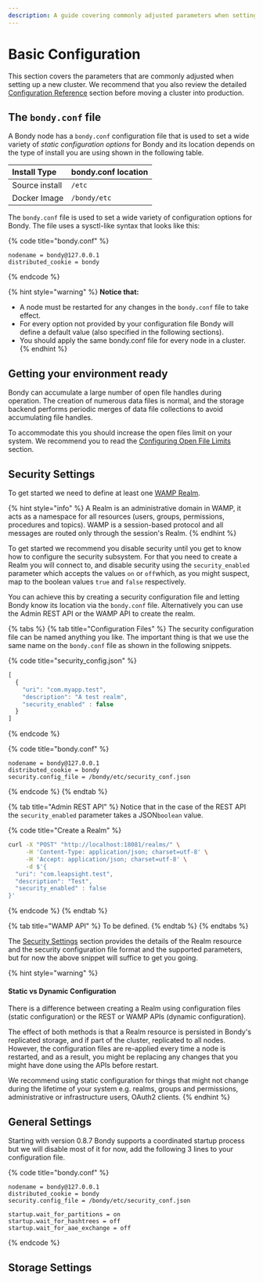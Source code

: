 ```yaml
---
description: A guide covering commonly adjusted parameters when setting up a new cluster.
---
```


# Basic Configuration

This section covers the parameters that are commonly adjusted when setting up a new cluster. We recommend that you also review the detailed [Configuration Reference](configuration-reference/) section before moving a cluster into production.

## The `bondy.conf` file

A Bondy node  has a `bondy.conf` configuration file that is used to set a wide variety of _static configuration options_ for Bondy and its location depends on the type of install you are using shown in the following table.

| Install Type | bondy.conf location |
| :--- | :--- |
| Source install | `/etc` |
| Docker Image | `/bondy/etc` |

The `bondy.conf` file is used to set a wide variety of configuration options for Bondy. The file uses a sysctl-like syntax that looks like this:

{% code title="bondy.conf" %}
```text
nodename = bondy@127.0.0.1
distributed_cookie = bondy
```
{% endcode %}

{% hint style="warning" %}
**Notice that:**

* A node must be restarted for any changes in the `bondy.conf` file to take effect.
* For every option not provided by your configuration file Bondy will define a default value \(also specified in the following sections\). 
* You should apply the same bondy.conf file for every node in a cluster.
{% endhint %}

## Getting your environment ready

Bondy can accumulate a large number of open file handles during operation. The creation of numerous data files is normal, and the storage backend performs periodic merges of data file collections to avoid accumulating file handles.

To accommodate this you should increase the open files limit on your system. We recommend you to read the [Configuring Open File Limits](configuration-reference/os-settings.md#configuring-open-file-limits) section.

## Security Settings

To get started we need to define at least one [WAMP Realm](../operating/security/realms.md). 

{% hint style="info" %}
A Realm is an administrative domain in WAMP, it acts as a namespace for all resources \(users, groups, permissions, procedures and topics\). WAMP is a session-based protocol and all messages are routed only through the session's Realm.
{% endhint %}

To get started we recommend you disable security until you get to know how to configure the security subsystem. For that you need to create a Realm you will connect to, and disable security using the `security_enabled` parameter which accepts the values `on` or `off`which, as you might suspect, map to the boolean values `true` and `false` respectively.

You can achieve this by creating a security configuration file and letting Bondy know its location via the `bondy.conf` file. Alternatively you can use the Admin REST API or the WAMP API to create the realm.

{% tabs %}
{% tab title="Configuration Files" %}
The security configuration file can be named anything you like. The important thing is that we use the same name on the `bondy.conf` file as shown in the following snippets.

{% code title="security\_config.json" %}
```javascript
[
  {
    "uri": "com.myapp.test",
    "description": "A test realm",
    "security_enabled" : false
  }
]
```
{% endcode %}

{% code title="bondy.conf" %}
```text
nodename = bondy@127.0.0.1
distributed_cookie = bondy
security.config_file = /bondy/etc/security_conf.json
```
{% endcode %}
{% endtab %}

{% tab title="Admin REST API" %}
Notice that in the case of the REST API the `security_enabled` parameter takes a JSON`boolean` value.

{% code title="Create a Realm" %}
```bash
curl -X "POST" "http://localhost:18081/realms/" \
     -H 'Content-Type: application/json; charset=utf-8' \
     -H 'Accept: application/json; charset=utf-8' \
     -d $'{
  "uri": "com.leapsight.test",
  "description": "Test",
  "security_enabled" : false
}'
```
{% endcode %}
{% endtab %}

{% tab title="WAMP API" %}
To be defined.
{% endtab %}
{% endtabs %}

The [Security Settings](configuration-reference/security.md) section provides the details of the Realm resource and the security configuration file format and the supported parameters, but for now the above snippet will suffice to get you going.

{% hint style="warning" %}
#### Static vs Dynamic Configuration

There is a difference between creating a Realm using configuration files \(static configuration\) or the REST or WAMP APIs \(dynamic configuration\). 

The effect of both methods is that a Realm resource is persisted in Bondy's replicated storage, and if part of the cluster, replicated to all nodes. However, the configuration files are re-applied every time a node is restarted, and as a result, you might be replacing any changes that you might have done using the APIs before restart.

We recommend using static configuration for things that might not change during the lifetime of your system e.g. realms, groups and permissions, administrative or infrastructure users, OAuth2 clients.
{% endhint %}

## General Settings

Starting with version 0.8.7 Bondy supports a coordinated startup process but we will disable most of it for now, add the following 3 lines to your configuration file.

{% code title="bondy.conf" %}
```text
nodename = bondy@127.0.0.1
distributed_cookie = bondy
security.config_file = /bondy/etc/security_conf.json

startup.wait_for_partitions = on
startup.wait_for_hashtrees = off
startup.wait_for_aae_exchange = off
```
{% endcode %}

## Storage Settings

